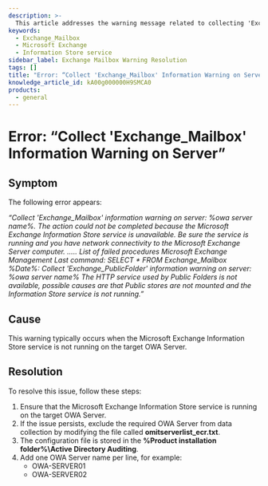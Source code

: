 ```yaml
---
description: >-
  This article addresses the warning message related to collecting 'Exchange_Mailbox' information on the server and provides steps to resolve the issue.
keywords:
  - Exchange_Mailbox
  - Microsoft Exchange
  - Information Store service
sidebar_label: Exchange Mailbox Warning Resolution
tags: []
title: "Error: “Collect 'Exchange_Mailbox' Information Warning on Server”"
knowledge_article_id: kA00g000000H9SMCA0
products:
  - general
---
```


# Error: “Collect 'Exchange_Mailbox' Information Warning on Server”

## Symptom

The following error appears:

*“Collect 'Exchange_Mailbox' information warning on server: %owa server name%. The action could not be completed because the Microsoft Exchange Information Store service is unavailable. Be sure the service is running and you have network connectivity to the Microsoft Exchange Server computer. ..... List of failed procedures Microsoft Exchange Management Last command: SELECT * FROM Exchange_Mailbox %Date%: Collect 'Exchange_PublicFolder' information warning on server: %owa server name% The HTTP service used by Public Folders is not available, possible causes are that Public stores are not mounted and the Information Store service is not running.”*

## Cause

This warning typically occurs when the Microsoft Exchange Information Store service is not running on the target OWA Server.

## Resolution

To resolve this issue, follow these steps:

1. Ensure that the Microsoft Exchange Information Store service is running on the target OWA Server.
2. If the issue persists, exclude the required OWA Server from data collection by modifying the file called **omitserverlist_ecr.txt**.
3. The configuration file is stored in the **%Product installation folder%\Active Directory Auditing**.
4. Add one OWA Server name per line, for example:
   - OWA-SERVER01
   - OWA-SERVER02